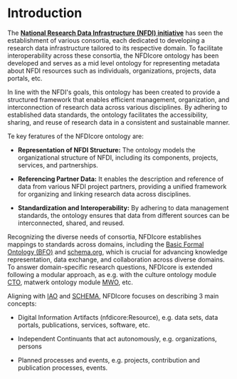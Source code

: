 # Introduction

The **[National Research Data Infrastructure (NFDI) initiative](https://www.nfdi.de/)** has seen the establishment of various consortia, each dedicated to developing a research data infrastructure tailored to its respective domain. To facilitate interoperability across these consortia, the NFDIcore ontology has been developed and serves as a mid level ontology for representing metadata about NFDI resources such as individuals, organizations, projects, data portals, etc.  

In line with the NFDI's goals, this ontology has been created to provide a structured framework that enables efficient management, organization, and interconnection of research data across various disciplines. By adhering to established data standards, the ontology facilitates the accessibility, sharing, and reuse of research data in a consistent and sustainable manner.

Te key feratures of the NFDIcore ontology are:

* **Representation of NFDI Structure:** The ontology models the organizational structure of NFDI, including its components, projects, services, and partnerships.

* **Referencing Partner Data:** It enables the description and reference of data from various NFDI project partners, providing a unified framework for organizing and linking research data across disciplines.

* **Standardization and Interoperability:** By adhering to data management standards, the ontology ensures that data from different sources can be interconnected, shared, and reused.


Recognizing the diverse needs of consortia, NFDIcore establishes mappings to standards across domains, including the [Basic Formal Ontology (BFO)](https://basic-formal-ontology.org/) and [schema.org](https://schema.org/), which is crucial for advancing knowledge representation, data exchange, and collaboration across diverse domains. To answer domain-specific research questions, NFDIcore is extended following a modular approach, as e.g. with the culture ontology module [CTO](https://gitlab.rlp.net/adwmainz/nfdi4culture/knowledge-graph/culture-ontology), matwerk ontology module [MWO](https://git.rwth-aachen.de/nfdi-matwerk/ta-oms/mwo), etc.

Aligning with [IAO](https://github.com/information-artifact-ontology/IAO) and [SCHEMA](https://schema.org/), NFDIcore focuses on describing 3 main concepts:

*  Digital Information Artifacts (nfdicore:Resource), e.g. data sets, data portals, publications, services, 
software, etc. 

*  Independent Continuants that act autonomously, e.g. organizations, persons

* Planned processes and events, e.g. projects, contribution and publication processes, events.

